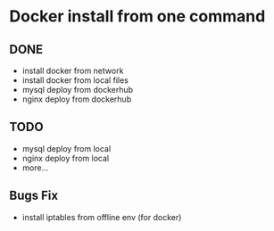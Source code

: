 # Docker install from one command

## DONE
* install docker from network
* install docker from local files
* mysql deploy from dockerhub
* nginx deploy from dockerhub

## TODO
* mysql deploy from local
* nginx deploy from local
* more...

## Bugs Fix
* install iptables from offline env (for docker)
